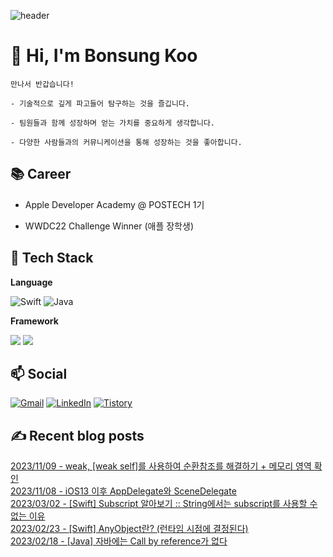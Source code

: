 
![header](https://capsule-render.vercel.app/api?type=slice&color=auto&height=180&section=header&text=Terry&desc=iOS%20Developer&fontSize=90&rotate=13&fontAlignY=15&fontAlign=75&descAlignY=34&descAlign=73&&animation=twinkling)

# 👋 Hi, I'm Bonsung Koo 
 
    만나서 반갑습니다!

    - 기술적으로 깊게 파고들어 탐구하는 것을 즐깁니다.

    - 팀원들과 함께 성장하며 얻는 가치를 중요하게 생각합니다.

    - 다양한 사람들과의 커뮤니케이션을 통해 성장하는 것을 좋아합니다.

## 📚 Career

- Apple Developer Academy @ POSTECH 1기

- WWDC22 Challenge Winner (애플 장학생)



<!-- ![Anurag's GitHub stats](https://github-readme-stats.vercel.app/api?username=terry-koo&show_icons=true&theme=radical&hide=stars) -->

## 💎 Tech Stack

**Language**

![Swift](https://img.shields.io/badge/swift-F05138?style=for-the-badge&logo=swift&logoColor=white)
![Java](https://img.shields.io/badge/java-%23ED8B00.svg?style=for-the-badge&logo=java&logoColor=white)

**Framework**

<img src="https://img.shields.io/badge/SwiftUI-F05138?style=for-the-badge&logo=Swift&logoColor=white"/> <img src="https://img.shields.io/badge/UIKit-F05138?style=for-the-badge&logo=Swift&logoColor=white"/>



## 📫 Social
[![Gmail](https://img.shields.io/badge/Gmail-D14836?style=for-the-badge&logo=gmail&logoColor=white&link=mailto:devterrykoo@gmail.com)](mailto:devterrykoo@gmail.com)
[![LinkedIn](https://img.shields.io/badge/linkedin-%230077B5.svg?style=for-the-badge&logo=linkedin&logoColor=white&link=https://www.linkedin.com/in/terry-koo/)](https://www.linkedin.com/in/terry-koo/)
[![Tistory](https://img.shields.io/badge/Tistory-000000?style=for-the-badge&logo=TVTime&logoColor=white&link=https://terrypotter.tistory.com/)](https://terrypotter.tistory.com/)



## ✍ Recent blog posts 
[2023/11/09 - weak, [weak self]를 사용하여 순환참조를 해결하기 + 메모리 영역 확인](https://terrypotter.tistory.com/56) <br/>
[2023/11/08 - iOS13 이후 AppDelegate와 SceneDelegate](https://terrypotter.tistory.com/55) <br/>
[2023/03/02 - [Swift] Subscript 알아보기 :: String에서는 subscript를 사용할 수 없는 이유](https://terrypotter.tistory.com/54) <br/>
[2023/02/23 - [Swift] AnyObject란? (런타임 시점에 결정된다)](https://terrypotter.tistory.com/52) <br/>
[2023/02/18 - [Java] 자바에는 Call by reference가 없다](https://terrypotter.tistory.com/51) <br/>

